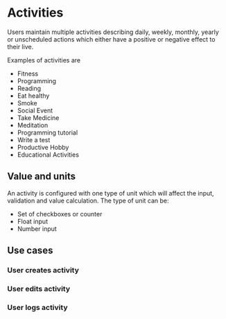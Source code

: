 # Activities

Users maintain multiple activities describing daily, weekly, monthly, 
yearly or unscheduled actions which either have a positive or negative effect to their live. 

Examples of activities are

- Fitness
- Programming
- Reading
- Eat healthy
- Smoke
- Social Event
- Take Medicine
- Meditation
- Programming tutorial
- Write a test  
- Productive Hobby
- Educational Activities


## Value and units

An activity is configured with one type of unit which will affect the input, validation and value calculation. 
The type of unit can be:

- Set of checkboxes or counter
- Float input
- Number input

## Use cases

### User creates activity

### User edits activity

### User logs activity